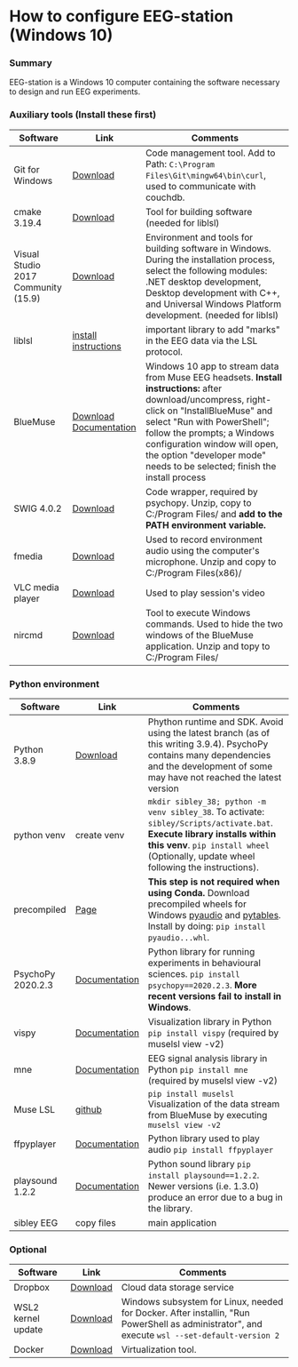 # How to configure EEG-station (Windows 10)

### Summary

EEG-station is a Windows 10 computer containing the software necessary to design and run EEG experiments.

### Auxiliary tools (Install these first)

Software| Link | Comments
--------| ---- | -------
Git for Windows |[Download](https://git-scm.com/download/win)|Code management tool. Add to Path: `C:\Program Files\Git\mingw64\bin\curl`, used to communicate with couchdb.
cmake 3.19.4|[Download](https://cmake.org/download/)|Tool for building software (needed for liblsl)
Visual Studio 2017 Community (15.9)|[Download](https://visualstudio.microsoft.com/vs/older-downloads)|Environment and tools for building software in Windows. During the installation process, select the following modules: .NET desktop development, Desktop development with C++, and Universal Windows Platform development. (needed for liblsl)
liblsl|[install instructions](https://ws-dl.blogspot.com/2019/07/2019-07-15-lab-streaming-layer-lsl.html)|important library to add "marks" in the EEG data via the LSL protocol.
BlueMuse | [Download](https://github.com/kowalej/BlueMuse/releases/download/v2.1/BlueMuse_2.1.0.0.zip) [Documentation](https://github.com/kowalej/BlueMuse) | Windows 10 app to stream data from Muse EEG headsets. **Install instructions:** after download/uncompress, right-click on "InstallBlueMuse" and select "Run with PowerShell"; follow the prompts; a Windows configuration window will open, the option "developer mode" needs to be selected; finish the install process
SWIG 4.0.2 | [Download](http://prdownloads.sourceforge.net/swig/swigwin-4.0.2.zip) | Code wrapper, required by psychopy. Unzip, copy to C:/Program Files/ and **add to the PATH environment variable.**
fmedia|[Download](https://stsaz.github.io/fmedia/)|Used to record environment audio using the computer's microphone. Unzip and copy to C:/Program Files(x86)/
VLC media player|[Download](https://www.videolan.org/vlc/download-windows.html)|Used to play session's video
nircmd | [Download](http://www.nirsoft.net/utils/nircmd-x64.zip)|Tool to execute Windows commands. Used to hide the two windows of the BlueMuse application. Unzip and topy to C:/Program Files/

### Python environment

Software | Link | Comments
---------|------|---------
Python 3.8.9|[Download](https://www.python.org/downloads) | Phython runtime and SDK. Avoid using the latest branch (as of this writing 3.9.4). PsychoPy contains many dependencies and the development of some may have not reached the latest version
python venv|create venv|`mkdir sibley_38; python -m venv sibley_38`. To activate: `sibley/Scripts/activate.bat`. **Execute library installs within this venv**. `pip install wheel` (Optionally, update wheel following the instructions).
precompiled|[Page](https://www.lfd.uci.edu/~gohlke/pythonlibs/)|**This step is not required when using Conda.** Download precompiled wheels for Windows [pyaudio](https://www.lfd.uci.edu/~gohlke/pythonlibs/#pyaudio) and [pytables](https://www.lfd.uci.edu/~gohlke/pythonlibs/#pytables). Install by doing: `pip install pyaudio...whl`.
PsychoPy 2020.2.3 | [Documentation](https://www.psychopy.org/api/api.html) | Python library for running experiments in behavioural sciences. `pip install psychopy==2020.2.3`. **More recent versions fail to install in Windows**.
vispy|[Documentation](https://vispy.org/)|Visualization library in Python `pip install vispy` (required by muselsl view -v2)
mne|[Documentation](https://vispy.org/)|EEG signal analysis library in Python `pip install mne` (required by muselsl view -v2)
Muse LSL|[github](https://github.com/alexandrebarachant/muse-lsl)|`pip install muselsl` Visualization of the data stream from BlueMuse by executing `muselsl view -v2`
ffpyplayer|[Documentation](https://matham.github.io/ffpyplayer/index.html)|Python library used to play audio `pip install ffpyplayer`
playsound 1.2.2|[Documentation](https://github.com/TaylorSMarks/playsound)|Python sound library `pip install playsound==1.2.2`. Newer versions (i.e. 1.3.0) produce an error due to a bug in the library.
sibley EEG|copy files|main application

### Optional

Software | Link | Comments
---------|------|---------
Dropbox | [Download](https://www.dropbox.com/downloading)| Cloud data storage service
WSL2 kernel update | [Download](https://wslstorestorage.blob.core.windows.net/wslblob/wsl_update_x64.msi) | Windows subsystem for Linux, needed for Docker. After installin, "Run PowerShell as administrator", and execute `wsl --set-default-version 2`
Docker | [Download](https://www.docker.com/docker-for-windows/install)|Virtualization tool. 

